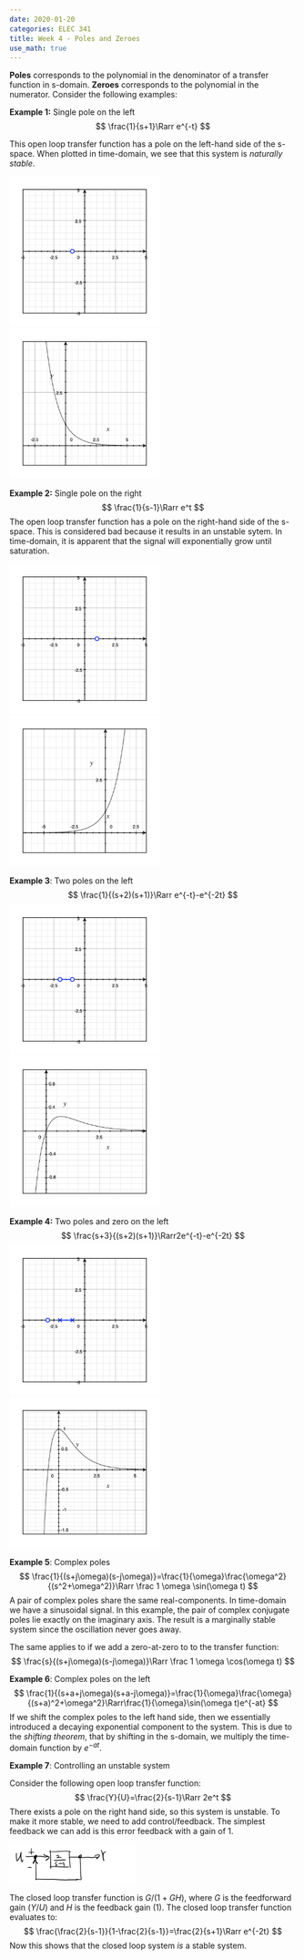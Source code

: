 ```yaml
---
date: 2020-01-20
categories: ELEC 341
title: Week 4 - Poles and Zeroes
use_math: true
---
```


**Poles** corresponds to the polynomial in the denominator of a transfer function in s-domain. **Zeroes** corresponds to the polynomial in the numerator. Consider the following examples:

**Example 1:** Single pole on the left
$$
\frac{1}{s+1}\Rarr e^{-t}
$$

This open loop transfer function has a pole on the left-hand side of the s-space. When plotted in time-domain, we see that this system is *naturally stable*.

<img src="assets/image-20200121103945390.png" alt="image-20200121103945390" style="zoom:33%;" /> <img src="assets/image-20200121104115364.png" alt="image-20200121104115364" style="zoom:33%;" />

**Example 2:** Single pole on the right
$$
\frac{1}{s-1}\Rarr e^t
$$
The open loop transfer function has a pole on the right-hand side of the s-space. This is considered bad because it results in an unstable sytem. In time-domain, it is apparent that the signal will exponentially grow until saturation.

<img src="assets/image-20200121104335059.png" alt="image-20200121104335059" style="zoom:33%;" /><img src="assets/image-20200121104442270.png" alt="image-20200121104442270" style="zoom:33%;" />

**Example 3**: Two poles on the left
$$
\frac{1}{(s+2)(s+1)}\Rarr e^{-t}-e^{-2t}
$$
<img src="assets/image-20200121104736880.png" alt="image-20200121104736880" style="zoom:33%;" /><img src="assets/image-20200121104923353.png" alt="image-20200121104923353" style="zoom:33%;" />

**Example 4:** Two poles and zero on the left
$$
\frac{s+3}{(s+2)(s+1)}\Rarr2e^{-t}-e^{-2t}
$$
<img src="assets/image-20200121105251669.png" alt="image-20200121105251669" style="zoom:33%;" /><img src="assets/image-20200121105332936.png" alt="image-20200121105332936" style="zoom:33%;" />

**Example 5**: Complex poles
$$
\frac{1}{(s+j\omega)(s-j\omega)}=\frac{1}{\omega}\frac{\omega^2}{(s^2+\omega^2)}\Rarr \frac 1 \omega \sin(\omega t)
$$
A pair of complex poles share the same real-components. In time-domain we have a sinusoidal signal. In this example, the pair of complex conjugate poles lie exactly on the imaginary axis. The result is a marginally stable system since the oscillation never goes away.

The same applies to if we add a zero-at-zero to to the transfer function:
$$
\frac{s}{(s+j\omega)(s-j\omega)}\Rarr \frac 1 \omega \cos(\omega t)
$$


**Example 6**: Complex poles on the left
$$
\frac{1}{(s+a+j\omega)(s+a-j\omega)}=\frac{1}{\omega}\frac{\omega}{(s+a)^2+\omega^2}\Rarr\frac{1}{\omega}\sin(\omega t)e^{-at}
$$
If we shift the complex poles to the left hand side, then we essentially introduced a decaying exponential component to the system. This is due to the *shifting theorem*, that by shifting in the s-domain, we multiply the time-domain function by $e^{-at}$.

**Example 7**: Controlling an unstable system

Consider the following open loop transfer function:
$$
\frac{Y}{U}=\frac{2}{s-1}\Rarr 2e^t
$$
There exists a pole on the right hand side, so this system is unstable. To make it more stable, we need to add control/feedback. The simplest feedback we can add is this error feedback with a gain of 1.

![img](assets/D03419AE-7E23-4A78-9CD8-A3786604E98C.png)

The closed loop transfer function is $G/(1+GH)$, where $G$ is the feedforward gain ($Y/U$) and $H$ is the feedback gain (1). The closed loop transfer function evaluates to:
$$
\frac{\frac{2}{s-1}}{1-\frac{2}{s-1}}=\frac{2}{s+1}\Rarr e^{-2t}
$$
Now this shows that the closed loop system *is* a stable system.


